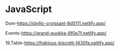 # JavaScript

Dom-https://idyllic-croissant-8d5111.netlify.app/

Events-https://grand-quokka-6f0e7f.netlify.app/

19.Table-https://frabjous-biscotti-f430fa.netlify.app/
